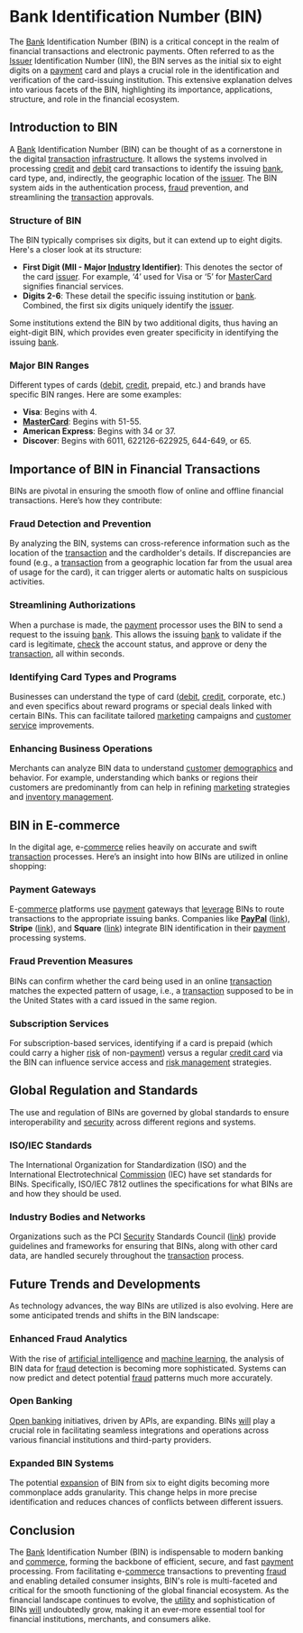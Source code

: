 # Bank Identification Number (BIN)

The [Bank](../b/bank.md) Identification Number (BIN) is a critical concept in the realm of financial transactions and electronic payments. Often referred to as the [Issuer](../i/issuer.md) Identification Number (IIN), the BIN serves as the initial six to eight digits on a [payment](../p/payment.md) card and plays a crucial role in the identification and verification of the card-issuing institution. This extensive explanation delves into various facets of the BIN, highlighting its importance, applications, structure, and role in the financial ecosystem.

## Introduction to BIN

A [Bank](../b/bank.md) Identification Number (BIN) can be thought of as a cornerstone in the digital [transaction](../t/transaction.md) [infrastructure](../i/infrastructure.md). It allows the systems involved in processing [credit](../c/credit.md) and [debit](../d/debit.md) card transactions to identify the issuing [bank](../b/bank.md), card type, and, indirectly, the geographic location of the [issuer](../i/issuer.md). The BIN system aids in the authentication process, [fraud](../f/fraud.md) prevention, and streamlining the [transaction](../t/transaction.md) approvals.

### Structure of BIN

The BIN typically comprises six digits, but it can extend up to eight digits. Here's a closer look at its structure:
- **First Digit (MII - Major [Industry](../i/industry.md) Identifier)**: This denotes the sector of the card [issuer](../i/issuer.md). For example, ‘4’ used for Visa or ‘5’ for [MasterCard](../m/mastercard.md) signifies financial services.
- **Digits 2-6**: These detail the specific issuing institution or [bank](../b/bank.md). Combined, the first six digits uniquely identify the [issuer](../i/issuer.md).

Some institutions extend the BIN by two additional digits, thus having an eight-digit BIN, which provides even greater specificity in identifying the issuing [bank](../b/bank.md).

### Major BIN Ranges

Different types of cards ([debit](../d/debit.md), [credit](../c/credit.md), prepaid, etc.) and brands have specific BIN ranges. Here are some examples:
- **Visa**: Begins with 4.
- **[MasterCard](../m/mastercard.md)**: Begins with 51-55.
- **American Express**: Begins with 34 or 37.
- **Discover**: Begins with 6011, 622126-622925, 644-649, or 65.

## Importance of BIN in Financial Transactions

BINs are pivotal in ensuring the smooth flow of online and offline financial transactions. Here’s how they contribute:

### Fraud Detection and Prevention

By analyzing the BIN, systems can cross-reference information such as the location of the [transaction](../t/transaction.md) and the cardholder's details. If discrepancies are found (e.g., a [transaction](../t/transaction.md) from a geographic location far from the usual area of usage for the card), it can trigger alerts or automatic halts on suspicious activities.

### Streamlining Authorizations

When a purchase is made, the [payment](../p/payment.md) processor uses the BIN to send a request to the issuing [bank](../b/bank.md). This allows the issuing [bank](../b/bank.md) to validate if the card is legitimate, [check](../c/check.md) the account status, and approve or deny the [transaction](../t/transaction.md), all within seconds.

### Identifying Card Types and Programs

Businesses can understand the type of card ([debit](../d/debit.md), [credit](../c/credit.md), corporate, etc.) and even specifics about reward programs or special deals linked with certain BINs. This can facilitate tailored [marketing](../m/marketing.md) campaigns and [customer service](../c/customer_service.md) improvements.

### Enhancing Business Operations

Merchants can analyze BIN data to understand [customer](../c/customer.md) [demographics](../d/demographics.md) and behavior. For example, understanding which banks or regions their customers are predominantly from can help in refining [marketing](../m/marketing.md) strategies and [inventory management](../i/inventory_management.md).

## BIN in E-commerce

In the digital age, e-[commerce](../c/commerce.md) relies heavily on accurate and swift [transaction](../t/transaction.md) processes. Here’s an insight into how BINs are utilized in online shopping:

### Payment Gateways

E-[commerce](../c/commerce.md) platforms use [payment](../p/payment.md) gateways that [leverage](../l/leverage.md) BINs to route transactions to the appropriate issuing banks. Companies like **[PayPal](../p/paypal.md)** ([link](https://www.paypal.com/)), **Stripe** ([link](https://stripe.com/)), and **Square** ([link](https://squareup.com/)) integrate BIN identification in their [payment](../p/payment.md) processing systems.

### Fraud Prevention Measures

BINs can confirm whether the card being used in an online [transaction](../t/transaction.md) matches the expected pattern of usage, i.e., a [transaction](../t/transaction.md) supposed to be in the United States with a card issued in the same region.

### Subscription Services

For subscription-based services, identifying if a card is prepaid (which could carry a higher [risk](../r/risk.md) of non-[payment](../p/payment.md)) versus a regular [credit card](../c/credit_card.md) via the BIN can influence service access and [risk management](../r/risk_management.md) strategies.

## Global Regulation and Standards

The use and regulation of BINs are governed by global standards to ensure interoperability and [security](../s/security.md) across different regions and systems.

### ISO/IEC Standards

The International Organization for Standardization (ISO) and the International Electrotechnical [Commission](../c/commission.md) (IEC) have set standards for BINs. Specifically, ISO/IEC 7812 outlines the specifications for what BINs are and how they should be used.

### Industry Bodies and Networks

Organizations such as the PCI [Security](../s/security.md) Standards Council ([link](https://www.pcisecuritystandards.org/)) provide guidelines and frameworks for ensuring that BINs, along with other card data, are handled securely throughout the [transaction](../t/transaction.md) process.

## Future Trends and Developments

As technology advances, the way BINs are utilized is also evolving. Here are some anticipated trends and shifts in the BIN landscape:

### Enhanced Fraud Analytics

With the rise of [artificial intelligence](../a/artificial_intelligence_in_trading.md) and [machine learning](../m/machine_learning.md), the analysis of BIN data for [fraud](../f/fraud.md) detection is becoming more sophisticated. Systems can now predict and detect potential [fraud](../f/fraud.md) patterns much more accurately.

### Open Banking

[Open banking](../o/open_banking.md) initiatives, driven by APIs, are expanding. BINs [will](../w/will.md) play a crucial role in facilitating seamless integrations and operations across various financial institutions and third-party providers.

### Expanded BIN Systems

The potential [expansion](../e/expansion.md) of BIN from six to eight digits becoming more commonplace adds granularity. This change helps in more precise identification and reduces chances of conflicts between different issuers.

## Conclusion

The [Bank](../b/bank.md) Identification Number (BIN) is indispensable to modern banking and [commerce](../c/commerce.md), forming the backbone of efficient, secure, and fast [payment](../p/payment.md) processing. From facilitating e-[commerce](../c/commerce.md) transactions to preventing [fraud](../f/fraud.md) and enabling detailed consumer insights, BIN's role is multi-faceted and critical for the smooth functioning of the global financial ecosystem. As the financial landscape continues to evolve, the [utility](../u/utility.md) and sophistication of BINs [will](../w/will.md) undoubtedly grow, making it an ever-more essential tool for financial institutions, merchants, and consumers alike.